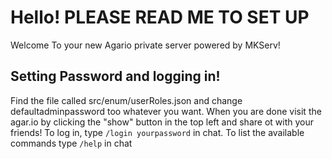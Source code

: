# **Hello! PLEASE READ ME TO SET UP**
Welcome To your new Agario private server powered by MKServ! 

## Setting Password and logging in!
Find the file called src/enum/userRoles.json and change defaultadminpassword too whatever you want. When you are done visit the agar.io by clicking the "show" button in the top left and share ot with your friends!
To log in, type ```/login yourpassword``` in chat. To list the available commands type ```/help``` in chat